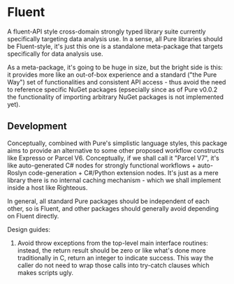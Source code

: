 ﻿# Fluent

A fluent-API style cross-domain strongly typed library suite currently specifically targeting data analysis use. In a sense, all Pure libraries should be Fluent-style, it's just this one is a standalone meta-package that targets specifically for data analysis use. 

As a meta-package, it's going to be huge in size, but the bright side is this: it provides more like an out-of-box experience and a standard ("the Pure Way") set of functionalities and consistent API access - thus avoid the need to reference specific NuGet packages (epsecially since as of Pure v0.0.2 the functionality of importing arbitrary NuGet packages is not implemented yet).

## Development

Conceptually, combined with Pure's simplistic language styles, this package aims to provide an alternative to some other proposed workflow constructs like Expresso or Parcel V6. Conceptually, if we shall call it "Parcel V7", it's like auto-generated C# nodes for strongly functional workflows + auto-Roslyn code-generation + C#/Python extension nodes. It's just as a mere library there is no internal caching mechanism - which we shall implement inside a host like Righteous.

In general, all standard Pure packages should be independent of each other, so is Fluent, and other packages should generally avoid depending on Fluent directly.

Design guides:

1. Avoid throw exceptions from the top-level main interface routines: instead, the return result should be zero or like what's done more traditionally in C, return an integer to indicate success. This way the caller do not need to wrap those calls into try-catch clauses which makes scripts ugly.